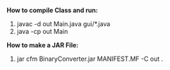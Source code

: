 **How to compile Class and run:**
  1. javac -d out Main.java gui/*.java
  2. java -cp out Main

**How to make a JAR File:**
  1. jar cfm BinaryConverter.jar MANIFEST.MF -C out .
